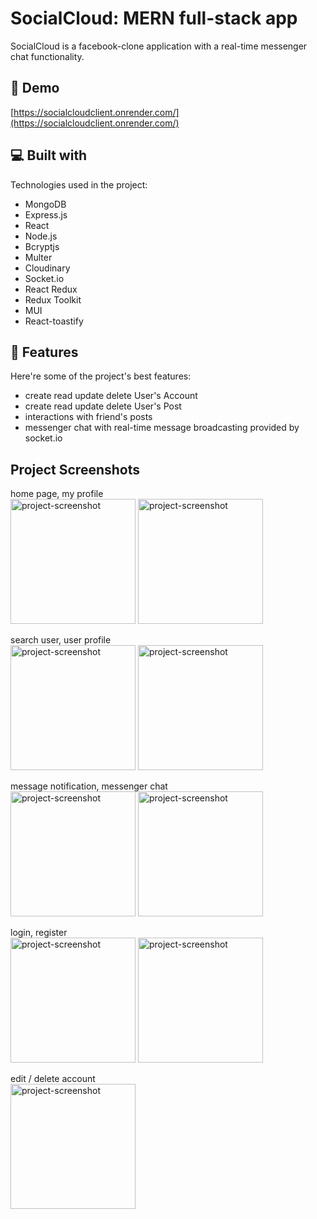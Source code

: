 <h1 id="title">SocialCloud: MERN full-stack app</h1>
<p id="description">SocialCloud is a facebook-clone application with a real-time messenger chat functionality.</p>

<h2>🚀 Demo</h2>

[https://socialcloudclient.onrender.com/](https://socialcloudclient.onrender.com/)

<h2>💻 Built with</h2>

Technologies used in the project:

*   MongoDB
*   Express.js
*   React
*   Node.js
*   Bcryptjs
*   Multer
*   Cloudinary
*   Socket.io
*   React Redux
*   Redux Toolkit
*   MUI
*   React-toastify
  
<h2>🧐 Features</h2>

Here're some of the project's best features:

*   create read update delete User's Account
*   create read update delete User's Post
*   interactions with friend's posts
*   messenger chat with real-time message broadcasting provided by socket.io

<h2>Project Screenshots</h2>

home page, my profile </br>
<img src="https://github.com/m29dev/SocialCloud/assets/123384597/30adafb9-ddc6-4c4e-a7cb-c0f639a88e44" alt="project-screenshot" height="200">
<img src="https://github.com/m29dev/SocialCloud/assets/123384597/b4a1aa7e-7938-48c2-a616-f69bd3a9e0f0" alt="project-screenshot" height="200">

search user, user profile </br>
<img src="https://github.com/m29dev/SocialCloud/assets/123384597/02b69888-619e-41e9-b85c-fe6a68693b63" alt="project-screenshot" height="200">
<img src="https://github.com/m29dev/SocialCloud/assets/123384597/989e7182-1e52-4008-8083-1ee04a9eb998" alt="project-screenshot" height="200">

message notification, messenger chat <br/>
<img src="https://github.com/m29dev/SocialCloud/assets/123384597/92a76806-4b2a-47e2-9f62-ff023b4b18b1" alt="project-screenshot" height="200">
<img src="https://github.com/m29dev/SocialCloud/assets/123384597/d7df5600-4c5e-4401-8ce1-9fca73b55113" alt="project-screenshot" height="200">

login, register </br>
<img src="https://github.com/m29dev/SocialCloud/assets/123384597/57224371-bcc4-45d0-a1bc-623e0b366d20" alt="project-screenshot" height="200">
<img src="https://github.com/m29dev/SocialCloud/assets/123384597/f75d69e9-875c-41d2-bf0f-4605618947dd" alt="project-screenshot" height="200">

edit / delete account </br>
<img src="https://github.com/m29dev/SocialCloud/assets/123384597/651a8093-41ea-40e6-9763-ea090f4dad2e" alt="project-screenshot" height="200">
